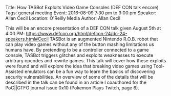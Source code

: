 Title: How TASBot Exploits Video Game Consoles (DEF CON talk encore)
Tags: general meeting
Event: 2016-08-09 7:30 pm to 9:00 pm
Speaker: Allan Cecil
Location: O'Reilly Media
Author: Allan Cecil

This will be an encore presentation of a DEF CON talk given August 5th at 4:00 PM: https://www.defcon.org/html/defcon-24/dc-24-speakers.html#Cecil  TASBot is an augmented Nintendo R.O.B. robot that can play video games without any of the button mashing limitations us humans have. By pretending to be a controller connected to a game console, TASBot triggers glitches and exploits weaknesses to execute arbitrary opcodes and rewrite games. This talk will cover how these exploits were found and will explore the idea that breaking video games using Tool-Assisted emulators can be a fun way to learn the basics of discovering security vulnerabilities.  An overview of some of the details that will be described in the talk can be found in an article I coauthored for the PoC||GTFO journal issue 0x10 (Pokemon Plays Twitch, page 6).
